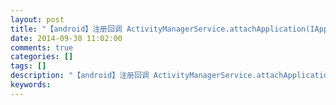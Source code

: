 ```yaml
---
layout: post
title: "【android】注册回调 ActivityManagerService.attachApplication(IApplicationThread app)"
date: 2014-09-30 11:02:00 
comments: true
categories: []
tags: []
description: "【android】注册回调 ActivityManagerService.attachApplication(IApplicationThread app)"
keywords: 
---
```





